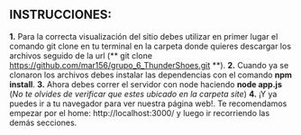## INSTRUCCIONES:
**1.** Para la correcta visualización del sitio debes utilizar en primer lugar el comando git clone en tu terminal en la carpeta donde quieres descargar los archivos seguido de la 
url (** git clone https://github.com/mar156/grupo_6_ThunderShoes.git **).
**2.** Cuando ya se clonaron los archivos debes instalar las dependencias con el comando **npm install**.
**3.** Ahora debes correr el servidor con node haciendo **node app.js** (*No te olvides de verificar que estes ubicado en la carpeta site*) 
**4.** ¡Y ya puedes ir a tu navegador para ver nuestra página web!. Te recomendamos empezar por el home: http://localhost:3000/ y luego ir recorriendo las demás secciones.

